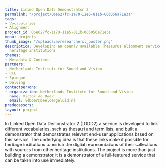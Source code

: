 ```yaml
---
title: Linked Open Data Demonstrator 2
permalink: "/project/06e627fc-1a70-11e5-811b-005056a71e3a"
tags:
- Vocabularies
- Alignment
project_id: 06e627fc-1a70-11e5-811b-005056a71e3a
menu: projects
thumb_image: "/uploads/avresearcherxl_poster.png"
description: Developing an openly available Thesaurus alignment service for Dutch
  heritage institutions
themes:
- Metadata & Context
partners:
- Netherlands Institute for Sound and Vision
- RCE
- Spinque
- Delving
contactpersons:
- organization: Netherlands Institute for Sound and Vision
  name: Victor de Boer
  email: vdboer@beeldengeluid.nl
predecessors: 
layout: project
---
```


In Linked Open Data Demonstrator 2 (LODD2) a service is developed to link different vocabularies, such as thesauri and term lists, and built a demonstrator that demonstrates relevant end-user applications based on this service. The underlying idea is that these links make it possible for heritage institutions to enrich the digital representations of their collections with sources from other heritage institutions. The project is more than just building a demonstrator, it is a demonstrator of a full-featured service that can be taken into use immediately.
